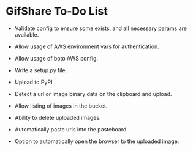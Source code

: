 GifShare To-Do List
===================

* Validate config to ensure some exists, and all necessary params are available.
* Allow usage of AWS environment vars for authentication.
* Allow usage of boto AWS config.

* Write a setup.py file.
* Upload to PyPI

* Detect a url or image binary data on the clipboard and upload.
* Allow listing of images in the bucket.
* Ability to delete uploaded images.
* Automatically paste urls into the pasteboard.
* Option to automatically open the browser to the uploaded image.
